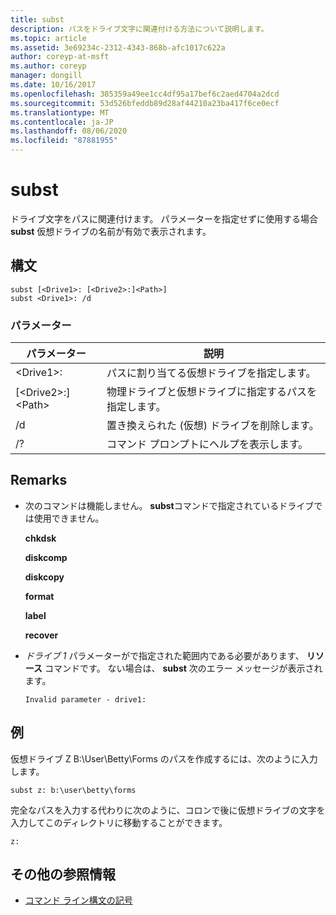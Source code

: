 ```yaml
---
title: subst
description: パスをドライブ文字に関連付ける方法について説明します。
ms.topic: article
ms.assetid: 3e69234c-2312-4343-868b-afc1017c622a
author: coreyp-at-msft
ms.author: coreyp
manager: dongill
ms.date: 10/16/2017
ms.openlocfilehash: 385359a49ee1cc4df95a17bef6c2aed4704a2dcd
ms.sourcegitcommit: 53d526bfeddb89d28af44210a23ba417f6ce0ecf
ms.translationtype: MT
ms.contentlocale: ja-JP
ms.lasthandoff: 08/06/2020
ms.locfileid: "87881955"
---
```

# <a name="subst"></a>subst



ドライブ文字をパスに関連付けます。 パラメーターを指定せずに使用する場合 **subst** 仮想ドライブの名前が有効で表示されます。



## <a name="syntax"></a>構文

```
subst [<Drive1>: [<Drive2>:]<Path>]
subst <Drive1>: /d
```

### <a name="parameters"></a>パラメーター

|パラメーター|説明|
|---------|-----------|
|\<Drive1>:|パスに割り当てる仮想ドライブを指定します。|
|[\<Drive2>:]\<Path>|物理ドライブと仮想ドライブに指定するパスを指定します。|
|/d|置き換えられた (仮想) ドライブを削除します。|
|/?|コマンド プロンプトにヘルプを表示します。|

## <a name="remarks"></a>Remarks

-   次のコマンドは機能しません。 **subst**コマンドで指定されているドライブでは使用できません。

    **chkdsk**

    **diskcomp**

    **diskcopy**

    **format**

    **label**

    **recover**
-   *ドライブ 1* パラメーターがで指定された範囲内である必要があります、 **リソース** コマンドです。 ない場合は、 **subst** 次のエラー メッセージが表示されます。

    `Invalid parameter - drive1:`

## <a name="examples"></a><a name="BKMK_examples"></a>例

仮想ドライブ Z B:\User\Betty\Forms のパスを作成するには、次のように入力します。
```
subst z: b:\user\betty\forms
```
完全なパスを入力する代わりに次のように、コロンで後に仮想ドライブの文字を入力してこのディレクトリに移動することができます。
```
z:
```

## <a name="additional-references"></a>その他の参照情報

- [コマンド ライン構文の記号](command-line-syntax-key.md)